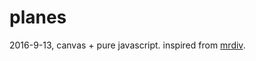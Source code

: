 # planes

  
2016-9-13, canvas + pure javascript.
inspired from [mrdiv](http://mrdiv.tumblr.com/post/26634486527/cycloid).
